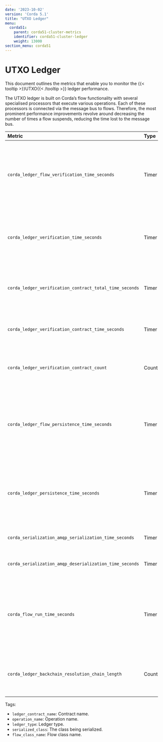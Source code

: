 ```yaml
---
date: '2023-10-02'
version: 'Corda 5.1'
title: "UTXO Ledger"
menu:
  corda51:
    parent: corda51-cluster-metrics
    identifier: corda51-cluster-ledger
    weight: 13000
section_menu: corda51
---
```


# UTXO Ledger

This document outlines the metrics that enable you to monitor the {{< tooltip >}}UTXO{{< /tooltip >}} ledger performance.

The UTXO ledger is built on Corda’s flow functionality with several specialised processors that execute various operations.
Each of these processors is connected via the message bus to flows. Therefore, the most prominent performance improvements
revolve around decreasing the number of times a flow suspends, reducing the time lost to the message bus.

<style>
table th:first-of-type {
    width: 25%;
}
table th:nth-of-type(2) {
    width: 10%;
}
table th:nth-of-type(3) {
    width: 20%;
}
table th:nth-of-type(4) {
    width: 45%;
}
</style>

| Metric | Type | Tags | Description |
| :----------- | :----------- | :----------- | :----------- |
| `corda_ledger_flow_verification_time_seconds` | Timer | None | The time taken from calling transaction verification within a flow until a response is returned to the calling code. |
| `corda_ledger_verification_time_seconds` | Timer | None | The time taken from receiving an event in the verification processor to completing the event's processing. |
| `corda_ledger_verification_contract_total_time_seconds` | Timer | None | The time taken to execute contracts when verifying a transaction. |
| `corda_ledger_verification_contract_time_seconds` | Timer | <ul><li>`ledger_contract_name`</li></ul> | The time taken to execute a contract’s contract code. |
| `corda_ledger_verification_contract_count` | Counter | None | The number of executed contracts when verifying a transaction. |
| `corda_ledger_flow_persistence_time_seconds` | Timer | <ul><li>`operation_name`</li></ul> | Then time taken from calling any ledger persistence operation within a flow until a response is returned to the calling code. |
| `corda_ledger_persistence_time_seconds` | Timer | <ul><li>`ledger_type`</li><li>`operation_name`</li></ul> | The time taken from receiving an event in the ledger persistence processor to completing the event's processing. |
| `corda_serialization_amqp_serialization_time_seconds` | Timer | <ul><li>`serialized_class`</li></ul> | The time taken to serialize an object. |
| `corda_serialization_amqp_deserialization_time_seconds` | Timer | <ul><li>`serialized_class`</li></ul> | The time taken to deserialize an object. |
| `corda_flow_run_time_seconds` | Timer | <ul><li>`flow_class_name`</li></ul> | The time taken to run a subflow to completion. This is the same metric as run time for top-level flows, rather than its own independent metric. |
| `corda_ledger_backchain_resolution_chain_length` | Counter | None | The number of transaction’s resolved within a transaction’s backchain. |


Tags:
* `ledger_contract_name`: Contract name.
* `operation_name`: Operation name.
* `ledger_type`: Ledger type.
* `serialized_class`: The class being serialized.
* `flow_class_name`: Flow class name.
